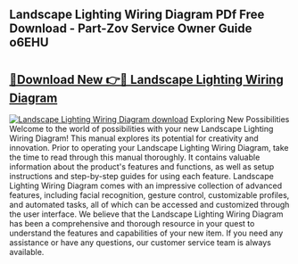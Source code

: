## Landscape Lighting Wiring Diagram PDf Free Download - Part-Zov Service Owner Guide o6EHU

# <h2><a href="http://dfpwdew.blite.top/?on=Landscape+Lighting+Wiring+Diagram">🔗Download New 👉🔴 Landscape Lighting Wiring Diagram</a></h2>

[![Landscape Lighting Wiring Diagram download](https://i.imgur.com/lujVjoI.png)](http://dfpwdew.blite.top/?on=Landscape+Lighting+Wiring+Diagram)
Exploring New Possibilities Welcome to the world of possibilities with your new Landscape Lighting Wiring Diagram! This manual explores its potential for creativity and innovation. Prior to operating your Landscape Lighting Wiring Diagram, take the time to read through this manual thoroughly. It contains valuable information about the product's features and functions, as well as setup instructions and step-by-step guides for using each feature. Landscape Lighting Wiring Diagram comes with an impressive collection of advanced features, including facial recognition, gesture control, customizable profiles, and automated tasks, all of which can be accessed and customized through the user interface. We believe that the Landscape Lighting Wiring Diagram has been a comprehensive and thorough resource in your quest to understand the features and capabilities of your new item. If you need any assistance or have any questions, our customer service team is always available.
